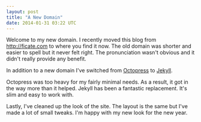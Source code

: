 ```yaml
---
layout: post
title: "A New Domain"
date: 2014-01-31 03:22 UTC
---
```


Welcome to my new domain.
I recently moved this blog from http://ficate.com to where you find it now.
The old domain was shorter and easier to spell but it never felt right.
The pronunciation wasn't obvious and it didn't really provide any benefit.

In addition to a new domain I've switched from [Octopress][1] to [Jekyll][2].
<!--more-->
Octopress was too heavy for my fairly minimal needs.
As a result, it got in the way more than it helped.
Jekyll has been a fantastic replacement.
It's slim and easy to work with.

Lastly, I've cleaned up the look of the site.
The layout is the same but I've made a lot of small tweaks.
I'm happy with my new look for the new year.

[1]: http://octopress.org
[2]: http://jekyllrb.com
